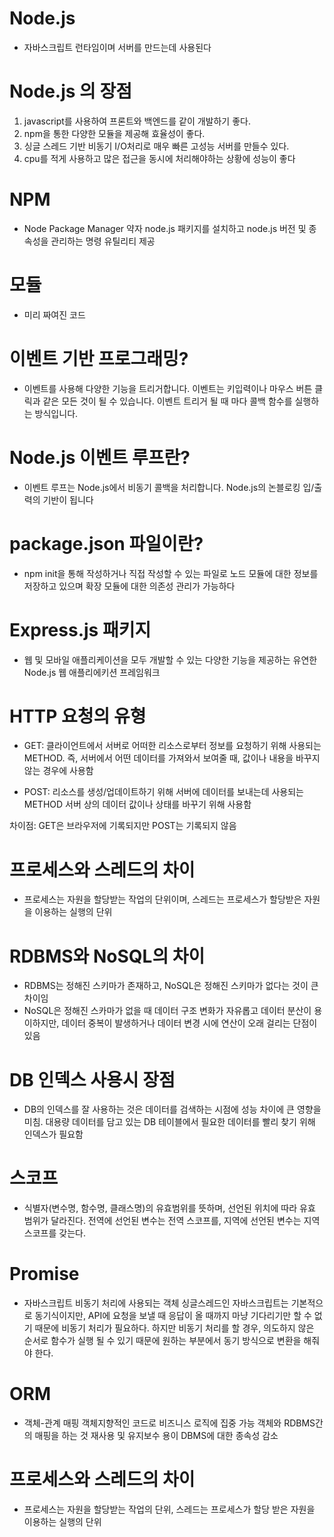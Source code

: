 # Node.js
- 자바스크립트 런타임이며 서버를 만드는데 사용된다 

# Node.js 의 장점
1. javascript를 사용하여 프론트와 백엔드를 같이 개발하기 좋다.
2. npm을 통한 다양한 모듈을 제공해 효율성이 좋다.
3. 싱글 스레드 기반 비동기 I/O처리로 매우 빠른 고성능 서버를 만들수 있다.
4. cpu를 적게 사용하고 많은 접근을 동시에 처리해야하는 상황에 성능이 좋다

# NPM
- Node Package Manager 약자
node.js 패키지를 설치하고 node.js 버전 및 종속성을 관리하는 명령 유틸리티 제공

# 모듈
- 미리 짜여진 코드

# 이벤트 기반 프로그래밍?
- 이벤트를 사용해 다양한 기능을 트리거합니다.
이벤트는 키입력이나 마우스 버튼 클릭과 같은 모든 것이 될 수 있습니다.
이벤트 트리거 될 때 마다 콜백 함수를 실행하는 방식입니다.

# Node.js 이벤트 루프란?
- 이벤트 루프는 Node.js에서 비동기 콜백을 처리합니다. Node.js의 논블로킹 입/출력의 기반이 됩니다

# package.json 파일이란?
- npm init을 통해 작성하거나 직접 작성할 수 있는 파일로 노드 모듈에 대한 정보를 저장하고 있으며
확장 모듈에 대한 의존성 관리가 가능하다

# Express.js 패키지
- 웹 및 모바일 애플리케이션을 모두 개발할 수 있는 다양한 기능을 제공하는 유연한 Node.js 웹 애플리에키션 프레임워크

# HTTP 요청의 유형
- GET: 클라이언트에서 서버로 어떠한 리소스로부터 정보를 요청하기 위해 사용되는 METHOD.
즉, 서버에서 어떤 데이터를 가져와서 보여줄 때, 값이나 내용을 바꾸지 않는 경우에 사용함

- POST: 리소스를 생성/업데이트하기 위해 서버에 데이터를 보내는데 사용되는 METHOD
서버 상의 데이터 값이나 상태를 바꾸기 위해 사용함

차이점: GET은 브라우저에 기록되지만 POST는 기록되지 않음

# 프로세스와 스레드의 차이
- 프로세스는 자원을 할당받는 작업의 단위이며, 스레드는 프로세스가 할당받은 자원을 이용하는 실행의 단위

# RDBMS와 NoSQL의 차이
- RDBMS는 정해진 스키마가 존재하고, NoSQL은 정해진 스키마가 없다는 것이 큰 차이임
- NoSQL은 정해진 스카마가 없을 때 데이터 구조 변화가 자유롭고 데이터 분산이 용이하지만, 
데이터 중복이 발생하거나 데이터 변경 시에 연산이 오래 걸리는 단점이 있음

# DB 인덱스 사용시 장점
- DB의 인덱스를 잘 사용하는 것은 데이터를 검색하는 시점에 성능 차이에 큰 영향을 미침.
대용량 데이터를 담고 있는 DB 테이블에서 필요한 데이터를 빨리 찾기 위해 인덱스가 필요함

# 스코프
- 식별자(변수명, 함수명, 클래스명)의 유효범위를 뜻하며, 선언된 위치에 따라 유효 범위가 달라진다. 전역에 
선언된 변수는 전역 스코프를, 지역에 선언된 변수는 지역 스코프를 갖는다.

# Promise
- 자바스크립트 비동기 처리에 사용되는 객체
싱글스레드인 자바스크립트는 기본적으로 동기식이지만, API에 요청을 보낼 때 응답이 
올 때까지 마냥 기다리기만 할 수 없기 때문에 비동기 처리가 필요하다.
하지만 비동기 처리를 할 경우, 의도하지 않은 순서로 함수가 실행 될 수 있기 때문에 원하는
부분에서 동기 방식으로 변환을 해줘야 한다.

# ORM
- 객체-관계 매핑
객체지향적인 코드로 비즈니스 로직에 집중 가능
객체와 RDBMS간의 매핑을 하는 것
재사용 및 유지보수 용이
DBMS에 대한 종속성 감소

# 프로세스와 스레드의 차이
- 프로세스는 자원을 할당받는 작업의 단위, 스레드는 프로세스가 할당 받은 자원을 이용하는 실행의 단위

